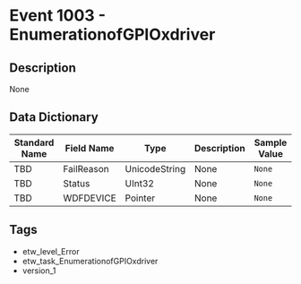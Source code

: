 # Event 1003 - EnumerationofGPIOxdriver

## Description
None

## Data Dictionary
|Standard Name|Field Name|Type|Description|Sample Value|
|---|---|---|---|---|
|TBD|FailReason|UnicodeString|None|`None`|
|TBD|Status|UInt32|None|`None`|
|TBD|WDFDEVICE|Pointer|None|`None`|

## Tags
* etw_level_Error
* etw_task_EnumerationofGPIOxdriver
* version_1